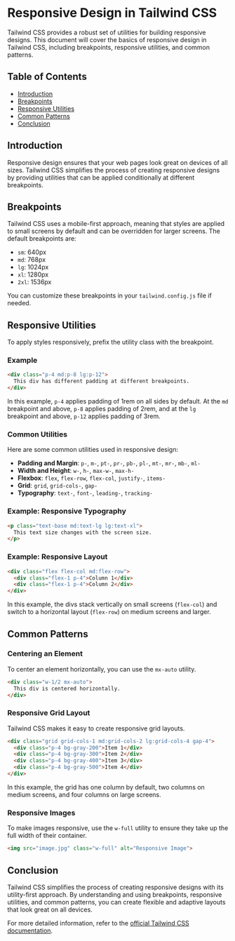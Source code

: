 
# Responsive Design in Tailwind CSS

Tailwind CSS provides a robust set of utilities for building responsive designs. This document will cover the basics of responsive design in Tailwind CSS, including breakpoints, responsive utilities, and common patterns.

## Table of Contents

- [Introduction](#introduction)
- [Breakpoints](#breakpoints)
- [Responsive Utilities](#responsive-utilities)
- [Common Patterns](#common-patterns)
- [Conclusion](#conclusion)

## Introduction

Responsive design ensures that your web pages look great on devices of all sizes. Tailwind CSS simplifies the process of creating responsive designs by providing utilities that can be applied conditionally at different breakpoints.

## Breakpoints

Tailwind CSS uses a mobile-first approach, meaning that styles are applied to small screens by default and can be overridden for larger screens. The default breakpoints are:

- `sm`: 640px
- `md`: 768px
- `lg`: 1024px
- `xl`: 1280px
- `2xl`: 1536px

You can customize these breakpoints in your `tailwind.config.js` file if needed.

## Responsive Utilities

To apply styles responsively, prefix the utility class with the breakpoint.

### Example

```html
<div class="p-4 md:p-8 lg:p-12">
  This div has different padding at different breakpoints.
</div>
```

In this example, `p-4` applies padding of 1rem on all sides by default. At the `md` breakpoint and above, `p-8` applies padding of 2rem, and at the `lg` breakpoint and above, `p-12` applies padding of 3rem.

### Common Utilities

Here are some common utilities used in responsive design:

- **Padding and Margin**: `p-`, `m-`, `pt-`, `pr-`, `pb-`, `pl-`, `mt-`, `mr-`, `mb-`, `ml-`
- **Width and Height**: `w-`, `h-`, `max-w-`, `max-h-`
- **Flexbox**: `flex`, `flex-row`, `flex-col`, `justify-`, `items-`
- **Grid**: `grid`, `grid-cols-`, `gap-`
- **Typography**: `text-`, `font-`, `leading-`, `tracking-`

### Example: Responsive Typography

```html
<p class="text-base md:text-lg lg:text-xl">
  This text size changes with the screen size.
</p>
```

### Example: Responsive Layout

```html
<div class="flex flex-col md:flex-row">
  <div class="flex-1 p-4">Column 1</div>
  <div class="flex-1 p-4">Column 2</div>
</div>
```

In this example, the divs stack vertically on small screens (`flex-col`) and switch to a horizontal layout (`flex-row`) on medium screens and larger.

## Common Patterns

### Centering an Element

To center an element horizontally, you can use the `mx-auto` utility.

```html
<div class="w-1/2 mx-auto">
  This div is centered horizontally.
</div>
```

### Responsive Grid Layout

Tailwind CSS makes it easy to create responsive grid layouts.

```html
<div class="grid grid-cols-1 md:grid-cols-2 lg:grid-cols-4 gap-4">
  <div class="p-4 bg-gray-200">Item 1</div>
  <div class="p-4 bg-gray-300">Item 2</div>
  <div class="p-4 bg-gray-400">Item 3</div>
  <div class="p-4 bg-gray-500">Item 4</div>
</div>
```

In this example, the grid has one column by default, two columns on medium screens, and four columns on large screens.

### Responsive Images

To make images responsive, use the `w-full` utility to ensure they take up the full width of their container.

```html
<img src="image.jpg" class="w-full" alt="Responsive Image">
```

## Conclusion

Tailwind CSS simplifies the process of creating responsive designs with its utility-first approach. By understanding and using breakpoints, responsive utilities, and common patterns, you can create flexible and adaptive layouts that look great on all devices.

For more detailed information, refer to the [official Tailwind CSS documentation](https://tailwindcss.com/docs/responsive-design).
